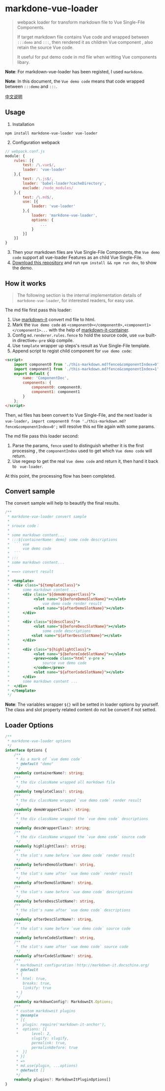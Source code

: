 # markdone-vue-loader

> webpack loader for transform markdown file to Vue Single-File Components. 
>
> If target markdown file contains Vue code and wrapped between `:::demo` and `:::`, then rendered it as children Vue component , also retain the source Vue code.
>
> It useful for put demo code in md file when writting Vue components libary. 

**Note**: For markdown-vue-loader has been registed, I used `markdone`.

**Note**: In this document, the `Vue demo code` means that code wrapped between  `:::demo` and `:::`.

[中文说明](README-zh.md)

## Usage

1. Installation

```shell
npm install markdone-vue-loader vue-loader
```

2. Configuration webpack

```javascript
// webpack.conf.js
module: {
    rules: [{
        test: /\.vue$/,
        loader: 'vue-loader'
    },{
        test: /\.js$/,
        loader: 'babel-loader?cacheDirectory',
        exclude: /node_modules/
    },{
        test: /\.md$/,
        use: [{
            loader: 'vue-loader'
        },{
            loader: 'markdone-vue-loader',
            options: {
                ...
            }
        }]
    }]
}
```

3. Then your markdown files are Vue Single-File Components, the `Vue demo code` support all vue-loader Features as  an child Vue Single-File.
4. [Download this repository](https://github.com/linlinyang/md-vue-loader) and run `npm install && npm run dev`, to show the demo.

## How it works

> The following section is  the internal implementation details of `markdone-vue-loader`, for interested readers, for easy use.

The md file first pass this loader:

1. Use [markdown-it](https://www.npmjs.com/package/markdown-it) convert md file to html.
2. Mark  the `Vue demo code` as `<component0></component0>,<component1></component1>...` with the help of [markdown-it-container](https://www.npmjs.com/package/markdown-it-container). 
3. Config `md.renderer.rules.fence` to hold the source code, use `vue` built-in directive`v-pre` skip compile.
4. Use `template` wrapper up steps's result as Vue Single-File template.
5. Append script to regist child component for  `vue demo code`:

```html
<script>
	import component0 from './this-markdown.md?fence&componentIndex=0';
    import component1 from './this-markdown.md?fence&componentIndex=1';
    export default {
        name: 'ComponentDoc',
        components: {
            component0: component0,
            component1: component1
        }
    };
</script>
```

Then, `md` files has been convert to Vue Single-File, and the next loader is `vue-loader`，`import component0 from './this-markdown.md?fence&componentIndex=0';` will resolve this `md` file again with some params.

The md file pass this loader second:

1. Parse the params, `fence` used to distinguish whether it is the first processing , the `componentIndex` used to get which `Vue demo code` will return.
2. Use regexp to get the real `Vue demo code` and return it, then hand it back to ` vue-loader`.

At this point, the processing flow has been completed.

## Convert sample

The convert sample will help to beautify the final results.

```js
/**
 * markdone-vue-loader convert sample
 * 
 * srouce code：
 * 
 * some markdown content...
 * :::${containerName: demo} some code descriptions
 *  ``` vue
 *      vue demo code
 *  ```
 * :::
 * some markdown content...
 * 
 * ===> convert result
 * 
 * <template>
 *  <div class="${templateClass}">
 *      some markdown content ...
 *      <div class="${demoWrapperClass}">
 *           <slot name="${beforeDemoSlotName}"></slot>
 *               vue demo code render result
 *           <slot name="${afterDemoSlotName}"></slot>
 *      </div>
 *      
 *      <div class="${descClass}">
 *           <slot name="${beforeDescSlotName}"></slot>
 *               some code descriptions
 *          <slot name="${afterDescSlotName}"></slot>
 *      </div>
 *      
 *      <div class="${highlightClass}">
 *           <slot name="${beforeCodeSlotName}"></slot>
 *           <prev><code class="html" v-pre >
 *               source vue demo code
 *           </code></prev>
 *           <slot name="${afterCodeSlotName}"></slot>
 *      </div>
 *      some markdown content ...
 *  </div>
 * </template>
 */
```

**Note**: The variables wrapper `${}` will be setted in loader options by yourself. The class and slot property related content do not be convert if not setted.

## Loader Options

```typescript
/**
 * markdone-vue-loader options
 */
interface Options {
    /**
     * As a mark of `vue demo code` 
     * @default "demo"
     */
    readonly containerName?: string;
    /**
     * the div className wrapped all markdown file
     */
    readonly templateClass?: string;
    /**
     * the div className wrapped `vue demo code` render result
     */
    readonly demoWrapperClass?: string;
    /**
     * the div className wrapped the `vue demo code` descriptions
     */
    readonly descWrapperClass?: string;
    /**
     * the div className wrapped the `vue demo code` source code
     */
    readonly highlightClass?: string;
    /**
     * the slot's name before `vue demo code` render result
     */
    readonly beforeDemoSlotName?: string,
    /**
     * the slot's name after `vue demo code` render result
     */
    readonly afterDemoSlotName?: string,
    /**
     * the slot's name before `vue demo code` descriptions
     */
    readonly beforeDescSlotName?: string,
    /**
     * the slot's name after `vue demo code` descriptions
     */
    readonly afterDescSlotName?: string,
    /**
     * the slot's name before `vue demo code` source code
     */
    readonly beforeCodeSlotName?: string,
    /**
     * the slot's name after `vue demo code` source code
     */
    readonly afterCodeSlotName?: string,
    /**
     * markdownit configuration：http://markdown-it.docschina.org/
     * @default 
     * {
     *  html: true,
        breaks: true,
        linkify: true
     * }
     */
    readonly markdownConfig?: MarkdownIt.Options;
    /**
     * custom markdownit plugins
     * @example 
     * [{
     *  plugin: require('markdown-it-anchor'),
     *  options: [{
     *      level: 2,
            slugify: slugify,
            permalink: true,
            permalinkBefore: true
     *  }]
     * }]
     * =>
     * md.use(plugin, ...options)
     * @default []
     */
    readonly plugins?: MarkdownItPluginOptions[]
}
```

